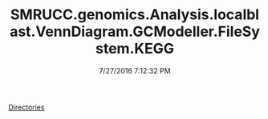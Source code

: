 ﻿---
title: SMRUCC.genomics.Analysis.localblast.VennDiagram.GCModeller.FileSystem.KEGG
date: 7/27/2016 7:12:32 PM
---

[Directories](T-SMRUCC.genomics.Analysis.localblast.VennDiagram.GCModeller.FileSystem.KEGG.Directories.html)
